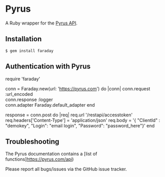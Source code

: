 Pyrus
=====


A Ruby wrapper for the [Pyrus API](https://pyrus.com/api).


Installation
------------

    $ gem install faraday


Authentication with Pyrus
-------------------------------

require 'faraday'

conn = Faraday.new(url: 'https://pyrus.com') do |conn|
  conn.request  :url_encoded           
  conn.response :logger             
  conn.adapter  Faraday.default_adapter
end

response = conn.post do |req|
  req.url '/restapi/accesstoken'
  req.headers['Content-Type'] = 'application/json'
  req.body = '{
   "ClientId" : "demokey",
   "Login": "email login",
   "Password": "password_here"}'
end

Troubleshooting
---------------

The Pyrus documentation contains a [list of functions]https://pyrus.com/api)

Please report all bugs/issues via the GitHub issue tracker.
